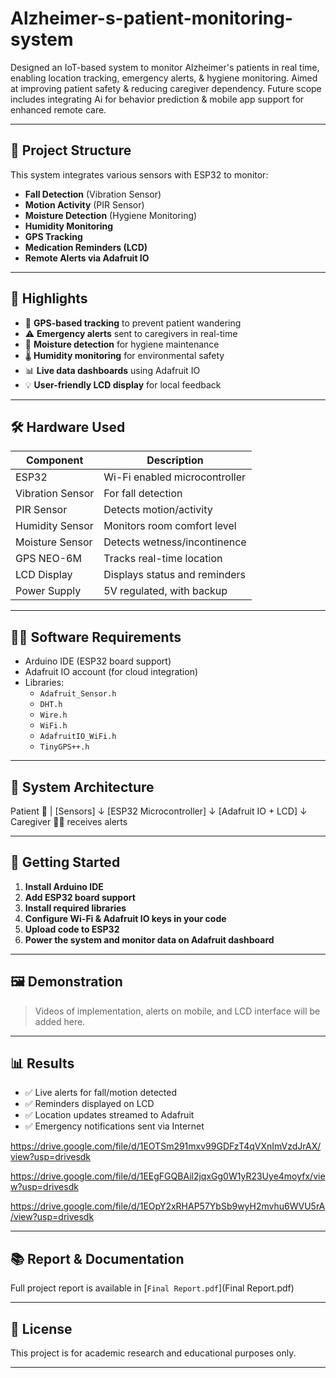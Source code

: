 # Alzheimer-s-patient-monitoring-system
Designed an IoT-based system to monitor Alzheimer's patients in real time, enabling location tracking, emergency alerts, &amp; hygiene monitoring. Aimed at improving patient safety &amp; reducing caregiver dependency. Future scope includes integrating Ai for behavior prediction &amp; mobile app support for enhanced remote care.

---

## 🧩 Project Structure

This system integrates various sensors with ESP32 to monitor:

- **Fall Detection** (Vibration Sensor)
- **Motion Activity** (PIR Sensor)
- **Moisture Detection** (Hygiene Monitoring)
- **Humidity Monitoring**
- **GPS Tracking**
- **Medication Reminders (LCD)**
- **Remote Alerts via Adafruit IO**

---

## 📌 Highlights

- 📍 **GPS-based tracking** to prevent patient wandering
- ⚠️ **Emergency alerts** sent to caregivers in real-time
- 🧼 **Moisture detection** for hygiene maintenance
- 🌡️ **Humidity monitoring** for environmental safety
- 📊 **Live data dashboards** using Adafruit IO
- 💡 **User-friendly LCD display** for local feedback

---

## 🛠️ Hardware Used

| Component            | Description                          |
|---------------------|--------------------------------------|
| ESP32               | Wi-Fi enabled microcontroller        |
| Vibration Sensor    | For fall detection                   |
| PIR Sensor          | Detects motion/activity              |
| Humidity Sensor     | Monitors room comfort level          |
| Moisture Sensor     | Detects wetness/incontinence         |
| GPS NEO-6M          | Tracks real-time location            |
| LCD Display         | Displays status and reminders        |
| Power Supply        | 5V regulated, with backup            |

---

## 🧑‍💻 Software Requirements

- Arduino IDE (ESP32 board support)
- Adafruit IO account (for cloud integration)
- Libraries:
  - `Adafruit_Sensor.h`
  - `DHT.h`
  - `Wire.h`
  - `WiFi.h`
  - `AdafruitIO_WiFi.h`
  - `TinyGPS++.h`

---

## 🧠 System Architecture

Patient 🧓
|
[Sensors]
↓
[ESP32 Microcontroller]
↓
[Adafruit IO + LCD]
↓
Caregiver 👨‍⚕️ receives alerts


---

## 🚀 Getting Started

1. **Install Arduino IDE**
2. **Add ESP32 board support**
3. **Install required libraries**
4. **Configure Wi-Fi & Adafruit IO keys in your code**
5. **Upload code to ESP32**
6. **Power the system and monitor data on Adafruit dashboard**

---

## 🖼️ Demonstration

> Videos of implementation, alerts on mobile, and LCD interface will be added here.

---

## 📊 Results

- ✅ Live alerts for fall/motion detected
- ✅ Reminders displayed on LCD
- ✅ Location updates streamed to Adafruit
- ✅ Emergency notifications sent via Internet

https://drive.google.com/file/d/1EOTSm291mxv99GDFzT4qVXnImVzdJrAX/view?usp=drivesdk

https://drive.google.com/file/d/1EEgFGQBAil2jqxGg0W1yR23Uye4moyfx/view?usp=drivesdk

https://drive.google.com/file/d/1EOpY2xRHAP57YbSb9wyH2mvhu6WVU5rA/view?usp=drivesdk

---

## 📚 Report & Documentation

Full project report is available in [`Final Report.pdf`](Final Report.pdf)

---

## 📄 License

This project is for academic research and educational purposes only.

---


